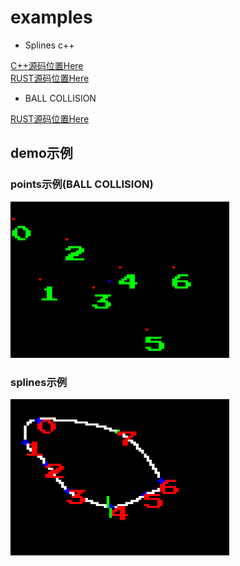# examples

- Splines c++ 

[C++源码位置Here](https://github.com/tiansongyu/some-order-/blob/master/2021/%E5%9C%86%E6%BB%91%E6%9B%B2%E7%BA%BF%E7%AE%97%E6%B3%95/main.cpp)  
[RUST源码位置Here](https://github.com/tiansongyu/some-order-/blob/master/2021/%E5%9C%86%E6%BB%91%E6%9B%B2%E7%BA%BF%E7%AE%97%E6%B3%95/main.cpp)
- BALL COLLISION

[RUST源码位置Here](https://github.com/tiansongyu/Rust_project/blob/main/olcPixelGameEngine-rs/examples/points.rs)
## demo示例
### points示例(BALL COLLISION)

<img src="https://github.com/tiansongyu/Rust_project/blob/main/olcPixelGameEngine-rs/images/ball.gif" alt="图片替换文本" width="350" height="250" align="bottom" />

### splines示例

<img src="https://github.com/tiansongyu/Rust_project/blob/main/olcPixelGameEngine-rs/images/splines.gif" alt="图片替换文本" width="350" height="250" align="bottom" />